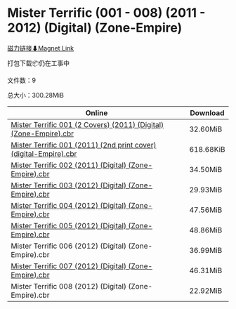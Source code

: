 # Mister Terrific (001 - 008) (2011 - 2012) (Digital) (Zone-Empire)

[磁力链接⬇Magnet Link](magnet:?xt=urn:btih:740bb1e61f578a9de5e8861f4e7ec767d6b4837a&dn=Mister%20Terrific%20%28001%20-%20008%29%20%282011%20-%202012%29%20%28Digital%29%20%28Zone-Empire%29)

打包下载📦仍在工事中

文件数：9

总大小：300.28MiB

Online | Download
--- | ---
[Mister Terrific 001 (2 Covers) (2011) (Digital) (Zone-Empire).cbr](https://github.com/alicewish/markdown/blob/master/comic/Mister-Terrific-001-2-Covers-2011-Digital-Zone-Empire-cbr.md) | 32.60MiB
[Mister Terrific 001 (2011) (2nd print cover) (digital-Empire).cbr](https://github.com/alicewish/markdown/blob/master/comic/Mister-Terrific-001-2011-2nd-print-cover-digital-Empire-cbr.md) | 618.68KiB
[Mister Terrific 002 (2011) (Digital) (Zone-Empire).cbr](https://github.com/alicewish/markdown/blob/master/comic/Mister-Terrific-002-2011-Digital-Zone-Empire-cbr.md) | 34.50MiB
[Mister Terrific 003 (2012) (Digital) (Zone-Empire).cbr](https://github.com/alicewish/markdown/blob/master/comic/Mister-Terrific-003-2012-Digital-Zone-Empire-cbr.md) | 29.93MiB
[Mister Terrific 004 (2012) (Digital) (Zone-Empire).cbr](https://github.com/alicewish/markdown/blob/master/comic/Mister-Terrific-004-2012-Digital-Zone-Empire-cbr.md) | 47.56MiB
[Mister Terrific 005 (2012) (Digital) (Zone-Empire).cbr](https://github.com/alicewish/markdown/blob/master/comic/Mister-Terrific-005-2012-Digital-Zone-Empire-cbr.md) | 48.86MiB
Mister Terrific 006 (2012) (Digital) (Zone-Empire).cbr | 36.99MiB
[Mister Terrific 007 (2012) (Digital) (Zone-Empire).cbr](https://github.com/alicewish/markdown/blob/master/comic/Mister-Terrific-007-2012-Digital-Zone-Empire-cbr.md) | 46.31MiB
Mister Terrific 008 (2012) (Digital) (Zone-Empire).cbr | 22.92MiB